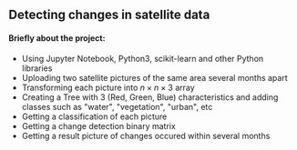 ## Detecting changes in satellite data
#### Briefly about the project:
* Using Jupyter Notebook, Python3, scikit-learn and other Python libraries
* Uploading two satellite pictures of the same area several months apart
* Transforming each picture into $n \times n \times 3$ array
* Creating a Tree with 3 (Red, Green, Blue) characteristics and adding classes such as "water", "vegetation", "urban", etc
* Getting a classification of each picture
* Getting a change detection binary matrix
* Getting a result picture of changes occured within several months
